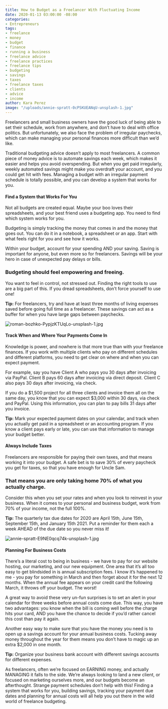 ```yaml
---
title: How to Budget as a Freelancer With Fluctuating Income
date: 2020-01-13 03:00:00 -08:00
categories:
- Entrepreneurs
tags:
- freelance
- money
- budget
- finance
- running a business
- freelance advice
- freelance practices
- freelance tips
- budgeting
- savings
- taxes
- freelance taxes
- clients
- advice
- income
author: Kara Perez
image: "/uploads/annie-spratt-0cPSKUEANqU-unsplash-1.jpg"
---
```


Freelancers and small business owners have the good luck of being able to set their schedule, work from anywhere, and don’t have to deal with office politics. But unfortunately, we also face the problem of irregular paychecks, which can make managing your personal finances more difficult than we’d like. 

Traditional budgeting advice doesn’t apply to most freelancers. A common piece of money advice is to automate savings each week, which makes it easier and helps you avoid overspending. But when you get paid irregularly, weekly automated savings might make you overdraft your account, and you could get hit with fees. Managing a budget with an irregular payment schedule is totally possible, and you can develop a system that works for you. 

#### Find a System that Works For You

Not all budgets are created equal. Maybe your boo loves their spreadsheets, and your best friend uses a budgeting app. You need to find which system works for you. 

Budgeting is simply tracking the money that comes in and the money that goes out. You can do it in a notebook, a spreadsheet or an app. Start with what feels right for you and see how it works.

Within your budget, account for your spending AND your saving. Saving is important for anyone, but even more so for freelancers. Savings will be your hero in case of unexpected pay delays or bills. 

### Budgeting should feel empowering and freeing. 

You want to feel in control, not stressed out. Finding the right tools to use are a big part of this. If you dread spreadsheets, don’t force yourself to use one! 

**Tip:** For freelancers, try and have at least three months of living expenses saved before going full time as a freelancer. These savings can act as a buffer for when you have large gaps between paychecks. 

![roman-bozhko-PypjzKTUqLo-unsplash-1.jpg](/uploads/roman-bozhko-PypjzKTUqLo-unsplash-1.jpg)

#### Track When and Where Your Payments Come In

Knowledge is power, and nowhere is that more true than with your freelance finances. If you work with multiple clients who pay on different schedules and different platforms, you need to get clear on where and when you can expect payment. 

For example, say you have Client A who pays you 30 days after invoicing via PayPal. Client B pays 60 days after invoicing via direct deposit. Client C also pays 30 days after invoicing, via check. 

If you do a $1,500 project for all three clients and invoice them all on the same day, you know that you can expect $3,000 within 30 days, via check and PayPal. Using this information, you can plan to pay bills 31 days after you invoice. 

**Tip:** Mark your expected payment dates on your calendar, and track when you actually get paid in a spreadsheet or an accounting program. If you know a client pays early or late, you can use that information to manage your budget better. 

#### Always Include Taxes

Freelancers are responsible for paying their own taxes, and that means working it into your budget. A safe bet is to save 30% of every paycheck you get for taxes, so that you have enough for Uncle Sam.

### That means you are only taking home 70% of what you actually charge. 

Consider this when you set your rates and when you look to reinvest in your business. When it comes to your personal and business budget, work from 70% of your income, not the full 100%. 

**Tip:** The quarterly tax due dates for 2020 are April 15th, June 15th, September 15th, and January 15th 2021. Put a reminder for them each a week AHEAD of the due date so you never miss it! 

![annie-spratt-E9NE0qcq74k-unsplash-1.jpg](/uploads/annie-spratt-E9NE0qcq74k-unsplash-1.jpg)

#### Planning For Business Costs

There’s a literal cost to being in business - we have to pay for our website hosting, our marketing, and our new equipment. One area that it’s all too easy to get blindsided in is annual subscription fees. I know it’s happened to me - you pay for something in March and then forget about it for the next 12 months. When the annual fee appears on your credit card the following March, it throws off your budget. The worst!

A great way to avoid these very un-fun surprises is to set an alert in your calendar for three weeks before annual costs come due. This way, you have two advantages: you know when the bill is coming well before the charge hits your card, AND you have the chance to decide if you’d rather cancel this cost than pay it again. 

Another easy way to make sure that you have the money you need is to open up a savings account for your annual business costs. Tucking away money throughout the year for them means you don’t have to magic up an extra $2,000 in one month. 

**Tip:** Organize your business bank account with different savings accounts for different expenses. 

As freelancers, often we’re focused on EARNING money, and actually MANAGING it falls to the side. We’re always looking to land a new client, or focused on marketing ourselves more, and our budgets become an afterthought. Strange payment schedules don’t help with this! Finding a system that works for you, building savings, tracking your payment due dates and planning for annual costs will all help you out there in the wild world of freelance budgeting. 